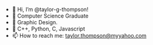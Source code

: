 - 👋 Hi, I’m @taylor-g-thompson!
- 💞️ Computer Science Graduate
- 👀 Graphic Design.
- 🌱 C++, Python, C, Javascript
- 📫 How to reach me:
        taylor.thompson@myyahoo.com

<!---
taylor-g-thompson/taylor-g-thompson is a ✨ special ✨ repository because its `README.md` (this file) appears on your GitHub profile.
You can click the Preview link to take a look at your changes.
--->
